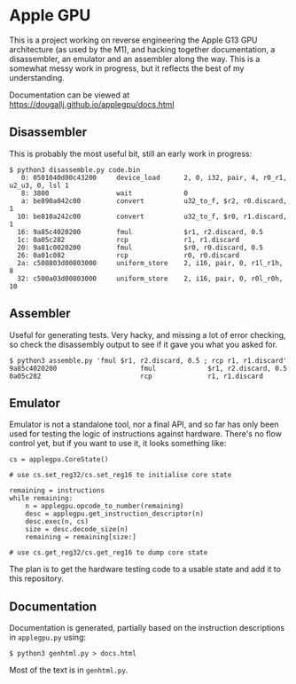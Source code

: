 # Apple GPU

This is a project working on reverse engineering the Apple G13 GPU architecture (as used by the M1), and hacking together documentation, a disassembler, an emulator and an assembler along the way. This is a somewhat messy work in progress, but it reflects the best of my understanding.

Documentation can be viewed at https://dougallj.github.io/applegpu/docs.html


## Disassembler

This is probably the most useful bit, still an early work in progress:

```
$ python3 disassemble.py code.bin
   0: 0501040d00c43200     device_load      2, 0, i32, pair, 4, r0_r1, u2_u3, 0, lsl 1
   8: 3800                 wait             0
   a: be890a042c00         convert          u32_to_f, $r2, r0.discard, 1
  10: be810a242c00         convert          u32_to_f, $r0, r1.discard, 1
  16: 9a85c4020200         fmul             $r1, r2.discard, 0.5
  1c: 0a05c282             rcp              r1, r1.discard
  20: 9a81c0020200         fmul             $r0, r0.discard, 0.5
  26: 0a01c082             rcp              r0, r0.discard
  2a: c508803d00803000     uniform_store    2, i16, pair, 0, r1l_r1h, 8
  32: c500a03d00803000     uniform_store    2, i16, pair, 0, r0l_r0h, 10
```

## Assembler

Useful for generating tests. Very hacky, and missing a lot of error checking, so check the disassembly output to see if it gave you what you asked for.

```
$ python3 assemble.py 'fmul $r1, r2.discard, 0.5 ; rcp r1, r1.discard'
9a85c4020200                     fmul             $r1, r2.discard, 0.5
0a05c282                         rcp              r1, r1.discard
```

## Emulator

Emulator is not a standalone tool, nor a final API, and so far has only been used for testing the logic of instructions against hardware. There's no flow control yet, but if you want to use it, it looks something like:

```
cs = applegpu.CoreState()

# use cs.set_reg32/cs.set_reg16 to initialise core state

remaining = instructions
while remaining:
	n = applegpu.opcode_to_number(remaining)
	desc = applegpu.get_instruction_descriptor(n)
	desc.exec(n, cs)
	size = desc.decode_size(n)
	remaining = remaining[size:]

# use cs.get_reg32/cs.get_reg16 to dump core state
```

The plan is to get the hardware testing code to a usable state and add it to this repository.


## Documentation

Documentation is generated, partially based on the instruction descriptions in `applegpu.py` using:

```
$ python3 genhtml.py > docs.html
```

Most of the text is in `genhtml.py`.
